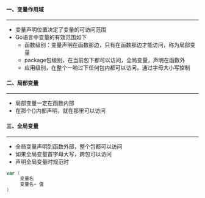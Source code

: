 #### 一、变量作用域

***

* 变量声明位置决定了变量的可访问范围
* Go语言中变量的有效范围如下
  * 函数级别：变量声明在函数那边，只有在函数那边才能访问，称为局部变量
  * package包级别，在当前包下都可以访问，全局变量，声明在函数外
  * 应用级别，在整个一哟过下任何包内都可以访问，通过字母大小写控制

#### 二、局部变量

***

* 局部变量一定在函数内部
* 在那个{}内部声明，就在那里可以访问

#### 三、全局变量

***

* 全局变量声明到函数外部，整个包都可以访问
* 如果全局变量首字母大写，跨包可以访问
* 声明全局变量时规范时

```go
var (
	 变量名
	 变量名= 值
)
```

